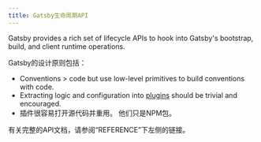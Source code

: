 ```yaml
---
title: Gatsby生命周期API
---
```


Gatsby provides a rich set of lifecycle APIs to hook into Gatsby's bootstrap, build, and client runtime operations.

Gatsby的设计原则包括：

* Conventions > code but use low-level primitives to build conventions with code.
* Extracting logic and configuration into [plugins](/docs/plugins/) should be trivial and encouraged.
* 插件很容易打开源代码并重用。 他们只是NPM包。

有关完整的API文档，请参阅“REFERENCE”下左侧的链接。